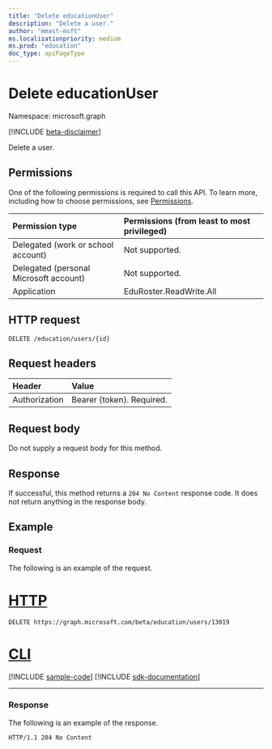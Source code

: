 ```yaml
---
title: "Delete educationUser"
description: "Delete a user."
author: "mmast-msft"
ms.localizationpriority: medium
ms.prod: "education"
doc_type: apiPageType
---
```


# Delete educationUser

Namespace: microsoft.graph

[!INCLUDE [beta-disclaimer](../../includes/beta-disclaimer.md)]

Delete a user.

## Permissions

One of the following permissions is required to call this API. To learn more, including how to choose permissions, see [Permissions](/graph/permissions-reference).

| Permission type                        | Permissions (from least to most privileged) |
| :------------------------------------- | :------------------------------------------ |
| Delegated (work or school account)     | Not supported.                              |
| Delegated (personal Microsoft account) | Not supported.                              |
| Application                            | EduRoster.ReadWrite.All                     |

## HTTP request
<!-- { "blockType": "ignored" } -->
```http
DELETE /education/users/{id}
```

## Request headers

| Header        | Value                     |
| :------------ | :------------------------ |
| Authorization | Bearer {token}. Required. |

## Request body

Do not supply a request body for this method.

## Response

If successful, this method returns a `204 No Content` response code. It does not return anything in the response body.

## Example

### Request

The following is an example of the request.

# [HTTP](#tab/http)
<!-- {
  "blockType": "request",
  "name": "delete_educationuser",
  "sampleKeys": ["13019"]
}-->
```http
DELETE https://graph.microsoft.com/beta/education/users/13019
```

# [CLI](#tab/cli)
[!INCLUDE [sample-code](../includes/snippets/cli/delete-educationuser-cli-snippets.md)]
[!INCLUDE [sdk-documentation](../includes/snippets/snippets-sdk-documentation-link.md)]

---

### Response

The following is an example of the response. 
<!-- {
  "blockType": "response",
  "truncated": true
} -->
```http
HTTP/1.1 204 No Content
```

<!-- uuid: 8fcb5dbc-d5aa-4681-8e31-b001d5168d79
2015-10-25 14:57:30 UTC -->
<!--
{
  "type": "#page.annotation",
  "description": "Delete educationUser",
  "keywords": "",
  "section": "documentation",
  "tocPath": "",
  "suppressions": [
  ]
}
-->


